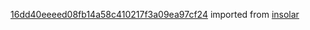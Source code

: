 [16dd40eeeed08fb14a58c410217f3a09ea97cf24](https://github.com/insolar/insolar/commit/16dd40eeeed08fb14a58c410217f3a09ea97cf24) imported from [insolar](https://github.com/insolar/insolar)
